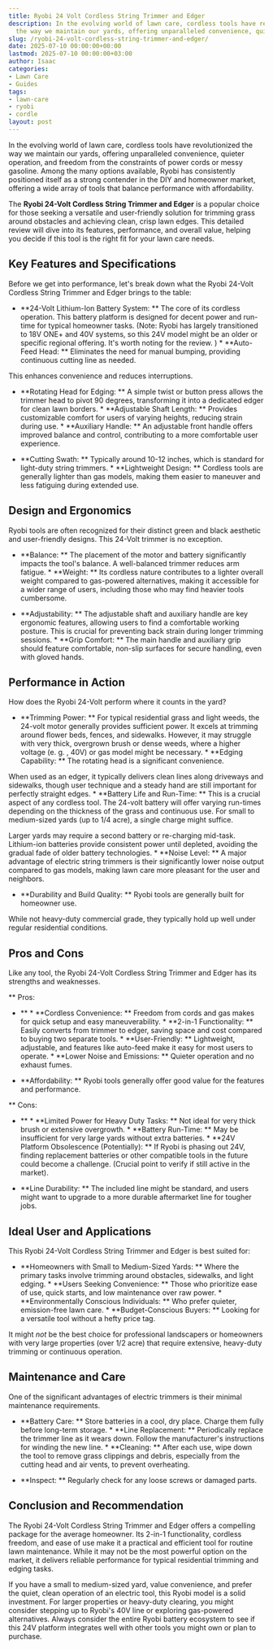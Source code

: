 ```yaml
---
title: Ryobi 24 Volt Cordless String Trimmer and Edger
description: In the evolving world of lawn care, cordless tools have revolutionized
  the way we maintain our yards, offering unparalleled convenience, quieter operation,...
slug: /ryobi-24-volt-cordless-string-trimmer-and-edger/
date: 2025-07-10 00:00:00+00:00
lastmod: 2025-07-10 00:00:00+03:00
author: Isaac
categories:
- Lawn Care
- Guides
tags:
- lawn-care
- ryobi
- cordle
layout: post
---
```

In the evolving world of lawn care, cordless tools have revolutionized the way we maintain our yards, offering unparalleled convenience, quieter operation, and freedom from the constraints of power cords or messy gasoline. Among the many options available, Ryobi has consistently positioned itself as a strong contender in the DIY and homeowner market, offering a wide array of tools that balance performance with affordability.

The **Ryobi 24-Volt Cordless String Trimmer and Edger** is a popular choice for those seeking a versatile and user-friendly solution for trimming grass around obstacles and achieving clean, crisp lawn edges. This detailed review will dive into its features, performance, and overall value, helping you decide if this tool is the right fit for your lawn care needs.

##  Key Features and Specifications

Before we get into performance, let's break down what the Ryobi 24-Volt Cordless String Trimmer and Edger brings to the table:

* **24-Volt Lithium-Ion Battery System: ** The core of its cordless operation. This battery platform is designed for decent power and run-time for typical homeowner tasks. (Note: Ryobi has largely transitioned to 18V ONE+ and 40V systems, so this 24V model might be an older or specific regional offering. It's worth noting for the review. ) * **Auto-Feed Head: ** Eliminates the need for manual bumping, providing continuous cutting line as needed.

This enhances convenience and reduces interruptions.

* **Rotating Head for Edging: ** A simple twist or button press allows the trimmer head to pivot 90 degrees, transforming it into a dedicated edger for clean lawn borders. * **Adjustable Shaft Length: ** Provides customizable comfort for users of varying heights, reducing strain during use. * **Auxiliary Handle: ** An adjustable front handle offers improved balance and control, contributing to a more comfortable user experience.

* **Cutting Swath: ** Typically around 10-12 inches, which is standard for light-duty string trimmers. * **Lightweight Design: ** Cordless tools are generally lighter than gas models, making them easier to maneuver and less fatiguing during extended use.

##  Design and Ergonomics

Ryobi tools are often recognized for their distinct green and black aesthetic and user-friendly designs. This 24-Volt trimmer is no exception.

* **Balance: ** The placement of the motor and battery significantly impacts the tool's balance. A well-balanced trimmer reduces arm fatigue. * **Weight: ** Its cordless nature contributes to a lighter overall weight compared to gas-powered alternatives, making it accessible for a wider range of users, including those who may find heavier tools cumbersome.

* **Adjustability: ** The adjustable shaft and auxiliary handle are key ergonomic features, allowing users to find a comfortable working posture. This is crucial for preventing back strain during longer trimming sessions. * **Grip Comfort: ** The main handle and auxiliary grip should feature comfortable, non-slip surfaces for secure handling, even with gloved hands.

##  Performance in Action

How does the Ryobi 24-Volt perform where it counts in the yard?

* **Trimming Power: ** For typical residential grass and light weeds, the 24-volt motor generally provides sufficient power. It excels at trimming around flower beds, fences, and sidewalks. However, it may struggle with very thick, overgrown brush or dense weeds, where a higher voltage (e. g. , 40V) or gas model might be necessary. * **Edging Capability: ** The rotating head is a significant convenience.

When used as an edger, it typically delivers clean lines along driveways and sidewalks, though user technique and a steady hand are still important for perfectly straight edges. * **Battery Life and Run-Time: ** This is a crucial aspect of any cordless tool. The 24-volt battery will offer varying run-times depending on the thickness of the grass and continuous use. For small to medium-sized yards (up to 1/4 acre), a single charge might suffice.

Larger yards may require a second battery or re-charging mid-task. Lithium-ion batteries provide consistent power until depleted, avoiding the gradual fade of older battery technologies. * **Noise Level: ** A major advantage of electric string trimmers is their significantly lower noise output compared to gas models, making lawn care more pleasant for the user and neighbors.

* **Durability and Build Quality: ** Ryobi tools are generally built for homeowner use.

While not heavy-duty commercial grade, they typically hold up well under regular residential conditions.

##  Pros and Cons

Like any tool, the Ryobi 24-Volt Cordless String Trimmer and Edger has its strengths and weaknesses.

**
Pros:

- ** * **Cordless Convenience: ** Freedom from cords and gas makes for quick setup and easy maneuverability. * **2-in-1 Functionality: ** Easily converts from trimmer to edger, saving space and cost compared to buying two separate tools. * **User-Friendly: ** Lightweight, adjustable, and features like auto-feed make it easy for most users to operate. * **Lower Noise and Emissions: ** Quieter operation and no exhaust fumes.

* **Affordability: ** Ryobi tools generally offer good value for the features and performance.

**
Cons:

- ** * **Limited Power for Heavy Duty Tasks: ** Not ideal for very thick brush or extensive overgrowth. * **Battery Run-Time: ** May be insufficient for very large yards without extra batteries. * **24V Platform Obsolescence (Potentially): ** If Ryobi is phasing out 24V, finding replacement batteries or other compatible tools in the future could become a challenge. (Crucial point to verify if still active in the market).

* **Line Durability: ** The included line might be standard, and users might want to upgrade to a more durable aftermarket line for tougher jobs.

##  Ideal User and Applications

This Ryobi 24-Volt Cordless String Trimmer and Edger is best suited for:

* **Homeowners with Small to Medium-Sized Yards: ** Where the primary tasks involve trimming around obstacles, sidewalks, and light edging. * **Users Seeking Convenience: ** Those who prioritize ease of use, quick starts, and low maintenance over raw power. * **Environmentally Conscious Individuals: ** Who prefer quieter, emission-free lawn care. * **Budget-Conscious Buyers: ** Looking for a versatile tool without a hefty price tag.

It might *not* be the best choice for professional landscapers or homeowners with very large properties (over 1/2 acre) that require extensive, heavy-duty trimming or continuous operation.

##  Maintenance and Care

One of the significant advantages of electric trimmers is their minimal maintenance requirements.

* **Battery Care: ** Store batteries in a cool, dry place. Charge them fully before long-term storage. * **Line Replacement: ** Periodically replace the trimmer line as it wears down. Follow the manufacturer's instructions for winding the new line. * **Cleaning: ** After each use, wipe down the tool to remove grass clippings and debris, especially from the cutting head and air vents, to prevent overheating.

* **Inspect: ** Regularly check for any loose screws or damaged parts.

##  Conclusion and Recommendation

The Ryobi 24-Volt Cordless String Trimmer and Edger offers a compelling package for the average homeowner. Its 2-in-1 functionality, cordless freedom, and ease of use make it a practical and efficient tool for routine lawn maintenance. While it may not be the most powerful option on the market, it delivers reliable performance for typical residential trimming and edging tasks.

If you have a small to medium-sized yard, value convenience, and prefer the quiet, clean operation of an electric tool, this Ryobi model is a solid investment. For larger properties or heavy-duty clearing, you might consider stepping up to Ryobi's 40V line or exploring gas-powered alternatives. Always consider the entire Ryobi battery ecosystem to see if this 24V platform integrates well with other tools you might own or plan to purchase.
